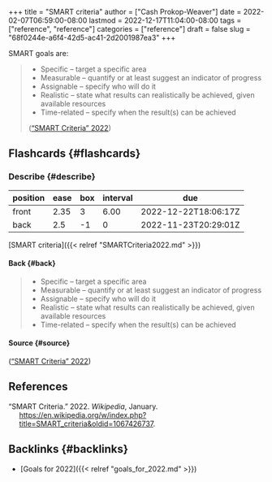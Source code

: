 +++
title = "SMART criteria"
author = ["Cash Prokop-Weaver"]
date = 2022-02-07T06:59:00-08:00
lastmod = 2022-12-17T11:04:00-08:00
tags = ["reference", "reference"]
categories = ["reference"]
draft = false
slug = "68f0244e-a6f4-42d5-ac41-2d2001987ea3"
+++

SMART goals are:

> -   Specific – target a specific area
> -   Measurable – quantify or at least suggest an indicator of progress
> -   Assignable – specify who will do it
> -   Realistic – state what results can realistically be achieved, given available resources
> -   Time-related – specify when the result(s) can be achieved
>
> (<a href="#citeproc_bib_item_1">“SMART Criteria” 2022</a>)


## Flashcards {#flashcards}


### Describe {#describe}

| position | ease | box | interval | due                  |
|----------|------|-----|----------|----------------------|
| front    | 2.35 | 3   | 6.00     | 2022-12-22T18:06:17Z |
| back     | 2.5  | -1  | 0        | 2022-11-23T20:29:01Z |

[SMART criteria]({{< relref "SMARTCriteria2022.md" >}})


#### Back {#back}

> -   Specific – target a specific area
> -   Measurable – quantify or at least suggest an indicator of progress
> -   Assignable – specify who will do it
> -   Realistic – state what results can realistically be achieved, given available resources
> -   Time-related – specify when the result(s) can be achieved


#### Source {#source}

(<a href="#citeproc_bib_item_1">“SMART Criteria” 2022</a>)

## References

<style>.csl-entry{text-indent: -1.5em; margin-left: 1.5em;}</style><div class="csl-bib-body">
  <div class="csl-entry"><a id="citeproc_bib_item_1"></a>“SMART Criteria.” 2022. <i>Wikipedia</i>, January. <a href="https://en.wikipedia.org/w/index.php?title=SMART_criteria&oldid=1067426737">https://en.wikipedia.org/w/index.php?title=SMART_criteria&#38;oldid=1067426737</a>.</div>
</div>


## Backlinks {#backlinks}

-   [Goals for 2022]({{< relref "goals_for_2022.md" >}})
